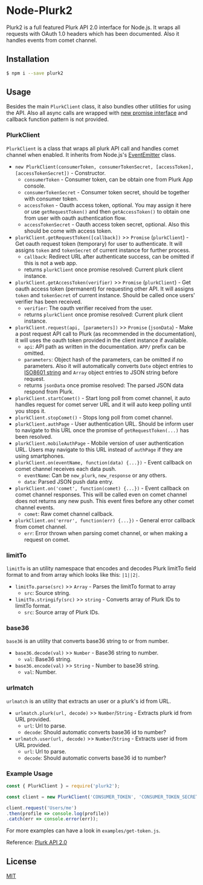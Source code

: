 Node-Plurk2
===========
Plurk2 is a full featured Plurk API 2.0 interface for Node.js. It wraps all requests with OAuth 1.0 headers which has been documented. Also it handles events from comet channel.

Installation
------------
```sh
$ npm i --save plurk2
```

Usage
-----
Besides the main `PlurkClient` class, it also bundles other utilities for using the API. Also all async calls are wrapped with [new promise interface](https://developer.mozilla.org/en-US/docs/Web/JavaScript/Reference/Global_Objects/Promise) and callback function pattern is not provided.

### PlurkClient
`PlurkClient` is a class that wraps all plurk API call and handles comet channel when enabled. It inherits from Node.js's [EventEmitter](https://nodejs.org/api/events.html#events_class_eventemitter) class.

- `new PlurkClient(consumerToken, consumerTokenSecret, [accessToken], [accessTokenSecret])` - Constructor.
	- `consumerToken` - Consumer token, can be obtain one from Plurk App console.
	- `consumerTokenSecret` - Consumer token secret, should be together with consumer token.
	- `accessToken` - Oauth access token, optional. You may assign it here or use `getRequestToken()` and then `getAccessToken()` to obtain one from user with oauth authentication flow.
	- `accessTokenSecret` - Oauth access token secret, optional. Also this should be come with access token.
- `plurkClient.getRequestToken([callback])` >> `Promise` (`plurkClient`) - Get oauth request token (temporary) for user to authenticate. It will assigns `token` and `tokenSecret` of current instance for further process.
	- `callback`: Redirect URL after authenticate success, can be omitted if this is not a web app.
	- returns `plurkClient` once promise resolved: Current plurk client instance.
- `plurkClient.getAccessToken(verifier)` >> `Promise` (`plurkClient`) - Get oauth access token (permanent) for requesting other API. It will assigns `token` and `tokenSecret` of current instance. Should be called once users' verifier has been received.
	- `verifier`: The oauth verifier received from the user.
	- returns `plurkClient` once promise resolved: Current plurk client instance.
- `plurkClient.request(api, [parameters])` >> `Promise` (`jsonData`) - Make a post request API call to Plurk (as recommended in the documentation), it will uses the oauth token provided in the client instance if available.
	- `api`: API path as written in the documentation. `APP/` prefix can be omitted.
	- `parameters`: Object hash of the parameters, can be omitted if no parameters. Also it will automatically converts `Date` object entries to [ISO8601 string](https://en.wikipedia.org/wiki/ISO_8601) and `Array` object entries to JSON string before request.
	- returns `jsonData` once promise resolved: The parsed JSON data respond from Plurk.
- `plurkClient.startComet()` - Start long poll from comet channel, it auto handles request for comet server URL and it will auto keep polling until you stops it.
- `plurkClient.stopComet()` - Stops long poll from comet channel.
- `plurkClient.authPage` - User authentication URL. Should be inform user to navigate to this URL once the promise of `getRequestToken(...)` has been resolved.
- `plurkClient.mobileAuthPage` - Mobile version of user authentication URL. Users may navigate to this URL instead of `authPage` if they are using smartphones.
- `plurkClient.on(eventName, function(data) {...})` - Event callback on comet channel receives each data push.
	- `eventName`: Can be `new_plurk`, `new_response` or any others.
	- `data`: Parsed JSON push data entry.
- `plurkClient.on('comet', function(comet) {...})` - Event callback on comet channel responses. This will be called even on comet channel does not returns any new push. This event fires before any other comet channel events.
	- `comet`: Raw comet channel callback.
- `plurkClient.on('error', function(err) {...})` - General error callback from comet channel.
	- `err`: Error thrown when parsing comet channel, or when making a request on comet.

### limitTo
`limitTo` is an utility namespace that encodes and decodes Plurk limitTo field format to and from array which looks like this: `|1||2|`.

- `limitTo.parse(src)` >> `Array` - Parses the limitTo format to array
	- `src`: Source string.
- `limitTo.stringify(src)` >> `string` - Converts array of Plurk IDs to limitTo format.
	- `src`: Source array of Plurk IDs.

### base36
`base36` is an utility that converts base36 string to or from number.

- `base36.decode(val)` >> `Number` - Base36 string to number.
	- `val`: Base36 string.
- `base36.encode(val)` >> `String` - Number to base36 string.
	- `val`: Number.

### urlmatch
`urlmatch` is an utility that extracts an user or a plurk's id from URL.

- `urlmatch.plurk(url, decode)` >> `Number`/`String` - Extracts plurk id from URL provided.
	- `url`: Url to parse.
	- `decode`: Should automatic converts base36 id to number?
- `urlmatch.user(url, decode)` >> `Number`/`String` - Extracts user id from URL provided.
	- `url`: Url to parse.
	- `decode`: Should automatic converts base36 id to number?

### Example Usage
```javascript
const { PlurkClient } = require('plurk2');

const client = new PlurkClient('CONSUMER_TOKEN', 'CONSUMER_TOKEN_SECRET', 'ACCESS_TOKEN', 'ACCESS_TOKEN_SECRET');

client.request('Users/me')
.then(profile => console.log(profile))
.catch(err => console.error(err));
```

For more examples can have a look in `examples/get-token.js`.

Reference: [Plurk API 2.0](https://www.plurk.com/API)

License
-------
[MIT](LICENSE)
